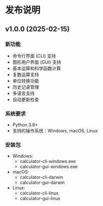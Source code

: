 # 发布说明

## v1.0.0 (2025-02-15)

### 新功能
- 命令行界面 (CLI) 支持
- 图形用户界面 (GUI) 支持
- 基本运算和科学函数计算
- 复数运算支持
- 单位转换功能
- 历史记录管理
- 多语言支持
- 自动更新检查

### 系统要求
- Python 3.8+
- 支持的操作系统：Windows, macOS, Linux

### 安装包
- Windows: 
  - calculator-cli-windows.exe
  - calculator-gui-windows.exe
- macOS:
  - calculator-cli-darwin
  - calculator-gui-darwin
- Linux:
  - calculator-cli-linux
  - calculator-gui-linux